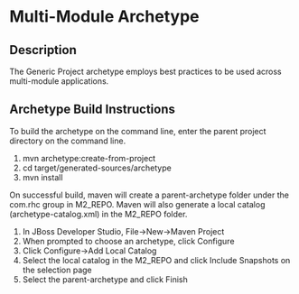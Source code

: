 Multi-Module Archetype
==============================

Description
-------------------
The Generic Project archetype employs best practices to be used across multi-module applications.

Archetype Build Instructions
------------------------------
To build the archetype on the command line, enter the parent project directory on the command line.

1. mvn archetype:create-from-project
1. cd target/generated-sources/archetype
1. mvn install

On successful build, maven will create a parent-archetype folder under the com.rhc group in M2_REPO.  Maven will also generate a local catalog (archetype-catalog.xml) in the M2_REPO folder.

1. In JBoss Developer Studio, File->New->Maven Project
1. When prompted to choose an archetype, click Configure
1. Click Configure->Add Local Catalog
1. Select the local catalog in the M2_REPO and click Include Snapshots on the selection page
1. Select the parent-archetype and click Finish


